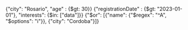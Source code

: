 {"city": "Rosario", "age" : {$gt: 30}}
{"registrationDate" : {$gt: "2023-01-01"}, "interests": {$in: ["data"]}}
{"$or": [{"name": {"$regex": "^A", "$options": "i"}}, {"city": "Cordoba"}]}